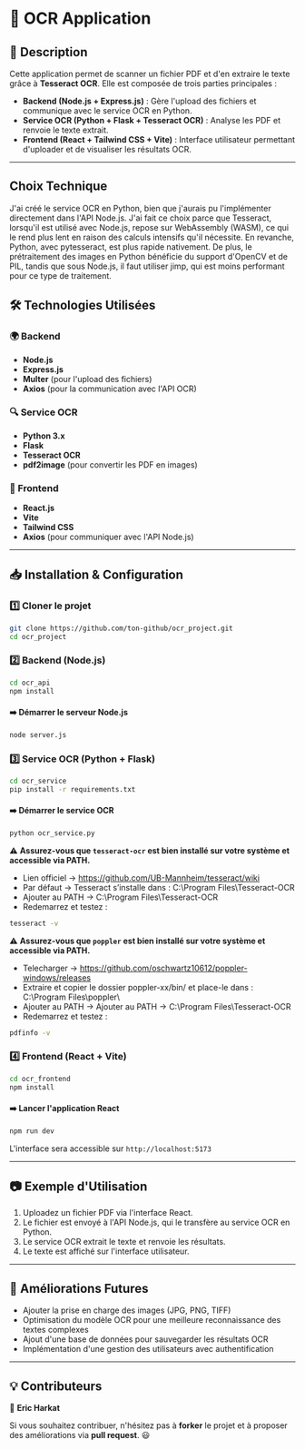 # 📄 OCR Application

## 🚀 Description
Cette application permet de scanner un fichier PDF et d'en extraire le texte grâce à **Tesseract OCR**. Elle est composée de trois parties principales :

- **Backend (Node.js + Express.js)** : Gère l'upload des fichiers et communique avec le service OCR en Python.
- **Service OCR (Python + Flask + Tesseract OCR)** : Analyse les PDF et renvoie le texte extrait.
- **Frontend (React + Tailwind CSS + Vite)** : Interface utilisateur permettant d'uploader et de visualiser les résultats OCR.

---

## Choix Technique

J'ai créé le service OCR en Python, bien que j'aurais pu l'implémenter directement dans l'API Node.js. J'ai fait ce choix parce que Tesseract, lorsqu'il est utilisé avec Node.js, repose sur WebAssembly (WASM), ce qui le rend plus lent en raison des calculs intensifs qu'il nécessite. En revanche, Python, avec pytesseract, est plus rapide nativement. De plus, le prétraitement des images en Python bénéficie du support d'OpenCV et de PIL, tandis que sous Node.js, il faut utiliser jimp, qui est moins performant pour ce type de traitement.



## 🛠️ Technologies Utilisées

### 🌍 Backend
- **Node.js**
- **Express.js**
- **Multer** (pour l'upload des fichiers)
- **Axios** (pour la communication avec l'API OCR)

### 🔍 Service OCR
- **Python 3.x**
- **Flask**
- **Tesseract OCR**
- **pdf2image** (pour convertir les PDF en images)

### 🎨 Frontend
- **React.js**
- **Vite**
- **Tailwind CSS**
- **Axios** (pour communiquer avec l'API Node.js)

---

## 📥 Installation & Configuration

### 1️⃣ **Cloner le projet**
```bash
git clone https://github.com/ton-github/ocr_project.git
cd ocr_project
```

### 2️⃣ **Backend (Node.js)**
```bash
cd ocr_api
npm install
```
#### ➡️ **Démarrer le serveur Node.js**
```bash
node server.js  
```

### 3️⃣ **Service OCR (Python + Flask)**
```bash
cd ocr_service
pip install -r requirements.txt
```
#### ➡️ **Démarrer le service OCR**
```bash
python ocr_service.py
```
⚠️ **Assurez-vous que `tesseract-ocr` est bien installé sur votre système et accessible via PATH.**
- Lien officiel → https://github.com/UB-Mannheim/tesseract/wiki
- Par défaut → Tesseract s’installe dans : C:\Program Files\Tesseract-OCR
- Ajouter au PATH → C:\Program Files\Tesseract-OCR
- Redemarrez et testez :
```bash
tesseract -v
```

⚠️ **Assurez-vous que `poppler` est bien installé sur votre système et accessible via PATH.**
- Telecharger → https://github.com/oschwartz10612/poppler-windows/releases
- Extraire et copier le dossier poppler-xx/bin/ et place-le dans : C:\Program Files\poppler\
- Ajouter au PATH → Ajouter au PATH → C:\Program Files\Tesseract-OCR
- Redemarrez et testez :
```bash
pdfinfo -v
```

### 4️⃣ **Frontend (React + Vite)**
```bash
cd ocr_frontend
npm install
```
#### ➡️ **Lancer l'application React**
```bash
npm run dev
```
L'interface sera accessible sur `http://localhost:5173`

---

## 📷 Exemple d'Utilisation
1. Uploadez un fichier PDF via l'interface React.
2. Le fichier est envoyé à l'API Node.js, qui le transfère au service OCR en Python.
3. Le service OCR extrait le texte et renvoie les résultats.
4. Le texte est affiché sur l'interface utilisateur.

---

## 🚀 Améliorations Futures
- Ajouter la prise en charge des images (JPG, PNG, TIFF)
- Optimisation du modèle OCR pour une meilleure reconnaissance des textes complexes
- Ajout d'une base de données pour sauvegarder les résultats OCR
- Implémentation d'une gestion des utilisateurs avec authentification

---

## 💡 Contributeurs
👤 **Eric Harkat**

Si vous souhaitez contribuer, n'hésitez pas à **forker** le projet et à proposer des améliorations via **pull request**. 😃

